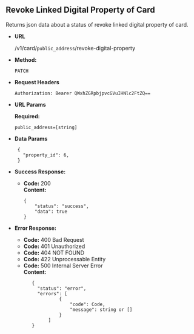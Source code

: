 **Revoke Linked Digital Property of Card**
----
  Returns json data about a status of revoke linked digital property of card.

* **URL**

  /v1/card/`public_address`/revoke-digital-property
  
* **Method:**

  `PATCH`

*  **Request Headers**

    `Authorization: Bearer QWxhZGRpbjpvcGVuIHNlc2FtZQ==`
    
*  **URL Params**
    
   **Required:**
    
   `public_address=[string]` <br/>

* **Data Params**
    ```
     {
       "property_id": 6,
     }
    ```

* **Success Response:**

  * **Code:** 200 <br />
    **Content:** 
    
    ```
    {
        "status": "success",
        "data": true
    }
    ```
 
* **Error Response:**

   * **Code:** 400 Bad Request <br />
   * **Code:** 401 Unauthorized <br />
   * **Code:** 404 NOT FOUND<br />
   * **Code:** 422 Unprocessable Entity <br />
   * **Code:** 500 Internal Server Error<br />
     **Content:** 
     ```
        {
          "status": "error",
          "errors": [
                  {
                      "code": Code,
                      "message": string or []
                  }
              ]
        }
     ```